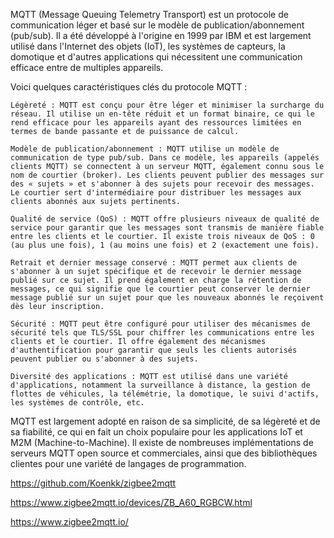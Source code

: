 MQTT (Message Queuing Telemetry Transport) est un protocole de communication léger et basé sur le modèle de publication/abonnement (pub/sub). Il a été développé à l'origine en 1999 par IBM et est largement utilisé dans l'Internet des objets (IoT), les systèmes de capteurs, la domotique et d'autres applications qui nécessitent une communication efficace entre de multiples appareils.

Voici quelques caractéristiques clés du protocole MQTT :

    Légèreté : MQTT est conçu pour être léger et minimiser la surcharge du réseau. Il utilise un en-tête réduit et un format binaire, ce qui le rend efficace pour les appareils ayant des ressources limitées en termes de bande passante et de puissance de calcul.

    Modèle de publication/abonnement : MQTT utilise un modèle de communication de type pub/sub. Dans ce modèle, les appareils (appelés clients MQTT) se connectent à un serveur MQTT, également connu sous le nom de courtier (broker). Les clients peuvent publier des messages sur des « sujets » et s'abonner à des sujets pour recevoir des messages. Le courtier sert d'intermédiaire pour distribuer les messages aux clients abonnés aux sujets pertinents.

    Qualité de service (QoS) : MQTT offre plusieurs niveaux de qualité de service pour garantir que les messages sont transmis de manière fiable entre les clients et le courtier. Il existe trois niveaux de QoS : 0 (au plus une fois), 1 (au moins une fois) et 2 (exactement une fois).

    Retrait et dernier message conservé : MQTT permet aux clients de s'abonner à un sujet spécifique et de recevoir le dernier message publié sur ce sujet. Il prend également en charge la rétention de messages, ce qui signifie que le courtier peut conserver le dernier message publié sur un sujet pour que les nouveaux abonnés le reçoivent dès leur inscription.

    Sécurité : MQTT peut être configuré pour utiliser des mécanismes de sécurité tels que TLS/SSL pour chiffrer les communications entre les clients et le courtier. Il offre également des mécanismes d'authentification pour garantir que seuls les clients autorisés peuvent publier ou s'abonner à des sujets.

    Diversité des applications : MQTT est utilisé dans une variété d'applications, notamment la surveillance à distance, la gestion de flottes de véhicules, la télémétrie, la domotique, le suivi d'actifs, les systèmes de contrôle, etc.

MQTT est largement adopté en raison de sa simplicité, de sa légèreté et de sa fiabilité, ce qui en fait un choix populaire pour les applications IoT et M2M (Machine-to-Machine). Il existe de nombreuses implémentations de serveurs MQTT open source et commerciales, ainsi que des bibliothèques clientes pour une variété de langages de programmation.


https://github.com/Koenkk/zigbee2mqtt

https://www.zigbee2mqtt.io/devices/ZB_A60_RGBCW.html

https://www.zigbee2mqtt.io/
